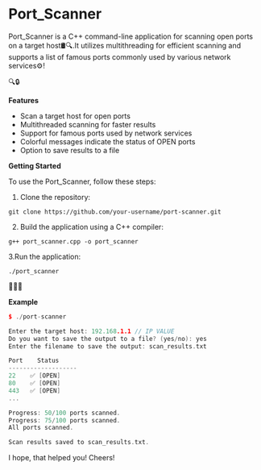 # Port_Scanner
Port_Scanner is a C++ command-line application for scanning open ports on a target host🛢🔍.It utilizes multithreading for efficient scanning and supports a list of famous ports commonly used by various network services⚙!

🔍🔒

**Features**
 - Scan a target host for open ports
 - Multithreaded scanning for faster results
 - Support for famous ports used by network services
 - Colorful messages indicate the status of OPEN ports
 - Option to save results to a file
 
**Getting Started**

To use the Port_Scanner, follow these steps: 

1. Clone the repository: 
 ```
 git clone https://github.com/your-username/port-scanner.git
 ``` 
 
2. Build the application using a C++ compiler:
 ```
 g++ port_scanner.cpp -o port_scanner
 ```

3.Run the application:
 ```
 ./port_scanner
 ```

🏃🔎💡

**Example**

``` cpp
$ ./port-scanner

Enter the target host: 192.168.1.1 // IP VALUE
Do you want to save the output to a file? (yes/no): yes 
Enter the filename to save the output: scan_results.txt

Port    Status
-------------------
22    ✅ [OPEN]
80    ✅ [OPEN]
443   ✅ [OPEN]
...

Progress: 50/100 ports scanned.
Progress: 75/100 ports scanned.
All ports scanned.

Scan results saved to scan_results.txt.
```
I hope, that helped you! Cheers!
